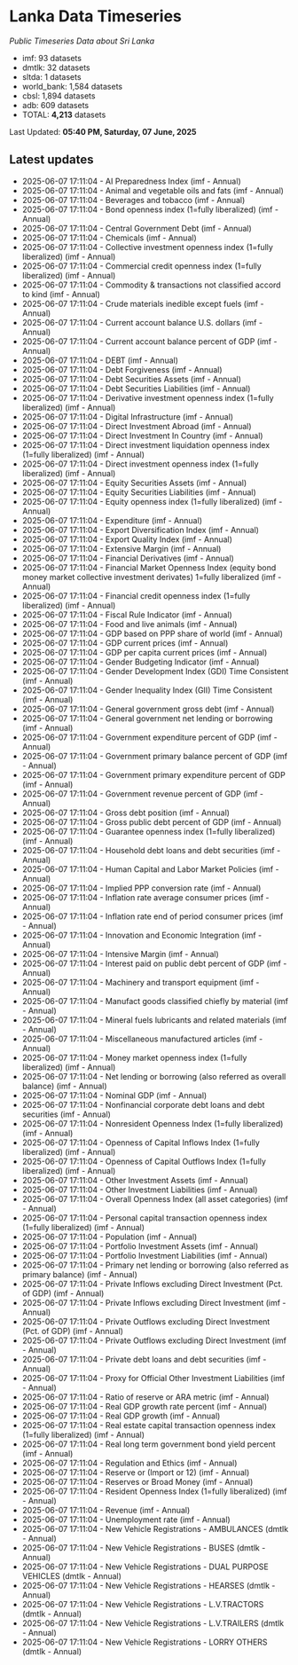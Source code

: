 # Lanka Data Timeseries
*Public Timeseries Data about Sri Lanka*

* imf: 93 datasets
* dmtlk: 32 datasets
* sltda: 1 datasets
* world_bank: 1,584 datasets
* cbsl: 1,894 datasets
* adb: 609 datasets
* TOTAL: **4,213** datasets

Last Updated: **05:40 PM, Saturday, 07 June, 2025**

## Latest updates

* 2025-06-07 17:11:04 - AI Preparedness Index (imf - Annual)
* 2025-06-07 17:11:04 - Animal and vegetable oils and fats (imf - Annual)
* 2025-06-07 17:11:04 - Beverages and tobacco (imf - Annual)
* 2025-06-07 17:11:04 - Bond openness index (1=fully liberalized) (imf - Annual)
* 2025-06-07 17:11:04 - Central Government Debt (imf - Annual)
* 2025-06-07 17:11:04 - Chemicals (imf - Annual)
* 2025-06-07 17:11:04 - Collective investment openness index (1=fully liberalized) (imf - Annual)
* 2025-06-07 17:11:04 - Commercial credit openness index (1=fully liberalized) (imf - Annual)
* 2025-06-07 17:11:04 - Commodity & transactions not classified accord to kind (imf - Annual)
* 2025-06-07 17:11:04 - Crude materials inedible except fuels (imf - Annual)
* 2025-06-07 17:11:04 - Current account balance U.S. dollars (imf - Annual)
* 2025-06-07 17:11:04 - Current account balance percent of GDP (imf - Annual)
* 2025-06-07 17:11:04 - DEBT (imf - Annual)
* 2025-06-07 17:11:04 - Debt Forgiveness (imf - Annual)
* 2025-06-07 17:11:04 - Debt Securities Assets (imf - Annual)
* 2025-06-07 17:11:04 - Debt Securities Liabilities (imf - Annual)
* 2025-06-07 17:11:04 - Derivative investment openness index (1=fully liberalized) (imf - Annual)
* 2025-06-07 17:11:04 - Digital Infrastructure (imf - Annual)
* 2025-06-07 17:11:04 - Direct Investment Abroad (imf - Annual)
* 2025-06-07 17:11:04 - Direct Investment In Country (imf - Annual)
* 2025-06-07 17:11:04 - Direct investment liquidation openness index (1=fully liberalized) (imf - Annual)
* 2025-06-07 17:11:04 - Direct investment openness index (1=fully liberalized) (imf - Annual)
* 2025-06-07 17:11:04 - Equity Securities Assets (imf - Annual)
* 2025-06-07 17:11:04 - Equity Securities Liabilities (imf - Annual)
* 2025-06-07 17:11:04 - Equity openness index (1=fully liberalized) (imf - Annual)
* 2025-06-07 17:11:04 - Expenditure (imf - Annual)
* 2025-06-07 17:11:04 - Export Diversification Index (imf - Annual)
* 2025-06-07 17:11:04 - Export Quality Index (imf - Annual)
* 2025-06-07 17:11:04 - Extensive Margin (imf - Annual)
* 2025-06-07 17:11:04 - Financial Derivatives (imf - Annual)
* 2025-06-07 17:11:04 - Financial Market Openness Index (equity bond money market collective investment derivates) 1=fully liberalized (imf - Annual)
* 2025-06-07 17:11:04 - Financial credit openness index (1=fully liberalized) (imf - Annual)
* 2025-06-07 17:11:04 - Fiscal Rule Indicator (imf - Annual)
* 2025-06-07 17:11:04 - Food and live animals (imf - Annual)
* 2025-06-07 17:11:04 - GDP based on PPP share of world (imf - Annual)
* 2025-06-07 17:11:04 - GDP current prices (imf - Annual)
* 2025-06-07 17:11:04 - GDP per capita current prices (imf - Annual)
* 2025-06-07 17:11:04 - Gender Budgeting Indicator (imf - Annual)
* 2025-06-07 17:11:04 - Gender Development Index (GDI) Time Consistent (imf - Annual)
* 2025-06-07 17:11:04 - Gender Inequality Index (GII) Time Consistent (imf - Annual)
* 2025-06-07 17:11:04 - General government gross debt (imf - Annual)
* 2025-06-07 17:11:04 - General government net lending or borrowing (imf - Annual)
* 2025-06-07 17:11:04 - Government expenditure percent of GDP (imf - Annual)
* 2025-06-07 17:11:04 - Government primary balance percent of GDP (imf - Annual)
* 2025-06-07 17:11:04 - Government primary expenditure percent of GDP (imf - Annual)
* 2025-06-07 17:11:04 - Government revenue percent of GDP (imf - Annual)
* 2025-06-07 17:11:04 - Gross debt position (imf - Annual)
* 2025-06-07 17:11:04 - Gross public debt percent of GDP (imf - Annual)
* 2025-06-07 17:11:04 - Guarantee openness index (1=fully liberalized) (imf - Annual)
* 2025-06-07 17:11:04 - Household debt loans and debt securities (imf - Annual)
* 2025-06-07 17:11:04 - Human Capital and Labor Market Policies (imf - Annual)
* 2025-06-07 17:11:04 - Implied PPP conversion rate (imf - Annual)
* 2025-06-07 17:11:04 - Inflation rate average consumer prices (imf - Annual)
* 2025-06-07 17:11:04 - Inflation rate end of period consumer prices (imf - Annual)
* 2025-06-07 17:11:04 - Innovation and Economic Integration (imf - Annual)
* 2025-06-07 17:11:04 - Intensive Margin (imf - Annual)
* 2025-06-07 17:11:04 - Interest paid on public debt percent of GDP (imf - Annual)
* 2025-06-07 17:11:04 - Machinery and transport equipment (imf - Annual)
* 2025-06-07 17:11:04 - Manufact goods classified chiefly by material (imf - Annual)
* 2025-06-07 17:11:04 - Mineral fuels lubricants and related materials (imf - Annual)
* 2025-06-07 17:11:04 - Miscellaneous manufactured articles (imf - Annual)
* 2025-06-07 17:11:04 - Money market openness index (1=fully liberalized) (imf - Annual)
* 2025-06-07 17:11:04 - Net lending or borrowing (also referred as overall balance) (imf - Annual)
* 2025-06-07 17:11:04 - Nominal GDP (imf - Annual)
* 2025-06-07 17:11:04 - Nonfinancial corporate debt loans and debt securities (imf - Annual)
* 2025-06-07 17:11:04 - Nonresident Openness Index (1=fully liberalized) (imf - Annual)
* 2025-06-07 17:11:04 - Openness of Capital Inflows Index (1=fully liberalized) (imf - Annual)
* 2025-06-07 17:11:04 - Openness of Capital Outflows Index (1=fully liberalized) (imf - Annual)
* 2025-06-07 17:11:04 - Other Investment Assets (imf - Annual)
* 2025-06-07 17:11:04 - Other Investment Liabilities (imf - Annual)
* 2025-06-07 17:11:04 - Overall Openness Index (all asset categories) (imf - Annual)
* 2025-06-07 17:11:04 - Personal capital transaction openness index (1=fully liberalized) (imf - Annual)
* 2025-06-07 17:11:04 - Population (imf - Annual)
* 2025-06-07 17:11:04 - Portfolio Investment Assets (imf - Annual)
* 2025-06-07 17:11:04 - Portfolio Investment Liabilities (imf - Annual)
* 2025-06-07 17:11:04 - Primary net lending or borrowing (also referred as primary balance) (imf - Annual)
* 2025-06-07 17:11:04 - Private Inflows excluding Direct Investment (Pct. of GDP) (imf - Annual)
* 2025-06-07 17:11:04 - Private Inflows excluding Direct Investment (imf - Annual)
* 2025-06-07 17:11:04 - Private Outflows excluding Direct Investment (Pct. of GDP) (imf - Annual)
* 2025-06-07 17:11:04 - Private Outflows excluding Direct Investment (imf - Annual)
* 2025-06-07 17:11:04 - Private debt loans and debt securities (imf - Annual)
* 2025-06-07 17:11:04 - Proxy for Official Other Investment Liabilities (imf - Annual)
* 2025-06-07 17:11:04 - Ratio of reserve or ARA metric (imf - Annual)
* 2025-06-07 17:11:04 - Real GDP growth rate percent (imf - Annual)
* 2025-06-07 17:11:04 - Real GDP growth (imf - Annual)
* 2025-06-07 17:11:04 - Real estate capital transaction openness index (1=fully liberalized) (imf - Annual)
* 2025-06-07 17:11:04 - Real long term government bond yield percent (imf - Annual)
* 2025-06-07 17:11:04 - Regulation and Ethics (imf - Annual)
* 2025-06-07 17:11:04 - Reserve or (Import or 12) (imf - Annual)
* 2025-06-07 17:11:04 - Reserves or Broad Money (imf - Annual)
* 2025-06-07 17:11:04 - Resident Openness Index (1=fully liberalized) (imf - Annual)
* 2025-06-07 17:11:04 - Revenue (imf - Annual)
* 2025-06-07 17:11:04 - Unemployment rate (imf - Annual)
* 2025-06-07 17:11:04 - New Vehicle Registrations - AMBULANCES (dmtlk - Annual)
* 2025-06-07 17:11:04 - New Vehicle Registrations - BUSES (dmtlk - Annual)
* 2025-06-07 17:11:04 - New Vehicle Registrations - DUAL PURPOSE VEHICLES (dmtlk - Annual)
* 2025-06-07 17:11:04 - New Vehicle Registrations - HEARSES (dmtlk - Annual)
* 2025-06-07 17:11:04 - New Vehicle Registrations - L.V.TRACTORS (dmtlk - Annual)
* 2025-06-07 17:11:04 - New Vehicle Registrations - L.V.TRAILERS (dmtlk - Annual)
* 2025-06-07 17:11:04 - New Vehicle Registrations - LORRY OTHERS (dmtlk - Annual)